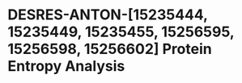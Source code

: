 # DESRES-ANTON-[15235444, 15235449, 15235455, 15256595, 15256598, 15256602] Protein Entropy Analysis
